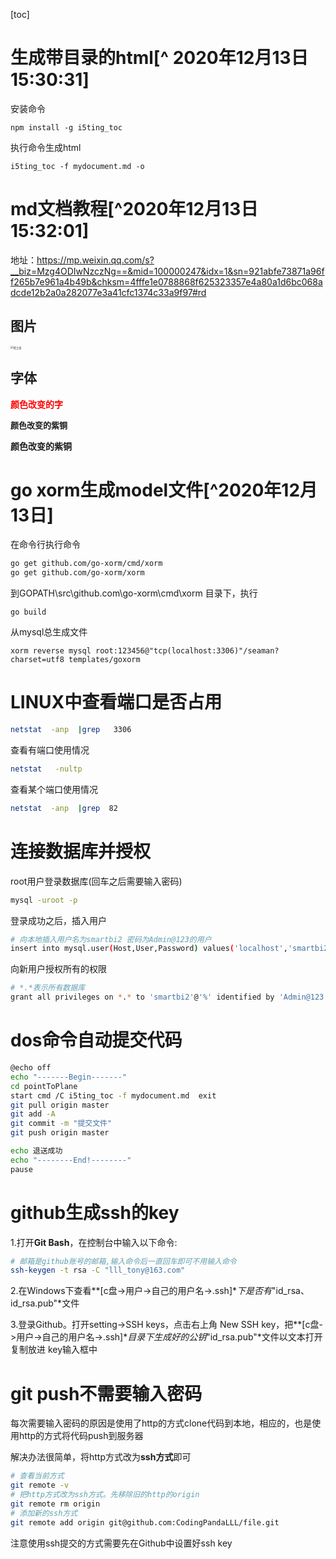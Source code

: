 [toc]

# 生成带目录的html[^ 2020年12月13日15:30:31]

安装命令

```
npm install -g i5ting_toc
```

执行命令生成html

```
i5ting_toc -f mydocument.md -o
```

# md文档教程[^2020年12月13日15:32:01] 

地址：<https://mp.weixin.qq.com/s?__biz=Mzg4ODIwNzczNg==&mid=100000247&idx=1&sn=921abfe73871a96ff265b7e961a4b49b&chksm=4fffe1e0788868f625323357e4a80a1d6bc068adcde12b2a0a282077e3a41cfc1374c33a9f97#rd>

## 图片

<img src="https://upload-images.jianshu.io/upload_images/6064177-dc67c5af7ab11bef.jpg?imageMogr2/auto-orient/strip%7CimageView2/2/w/1240" alt="哈士奇" style="zoom:30%;" />

## 字体

<font color="red">**颜色改变的字**</font>

<font size="2">**颜色改变的紫铜**</font>

<font face="楷体">**颜色改变的紫铜**</font>

# go xorm生成model文件[^2020年12月13日]

在命令行执行命令

``` bash
go get github.com/go-xorm/cmd/xorm
go get github.com/go-xorm/xorm
```

到GOPATH\src\github.com\go-xorm\cmd\xorm 目录下，执行

``` 
go build
```

从mysql总生成文件

```
xorm reverse mysql root:123456@"tcp(localhost:3306)"/seaman?charset=utf8 templates/goxorm
```



# LINUX中查看端口是否占用

``` bash
netstat  -anp  |grep   3306
```

查看有端口使用情况

``` bash
netstat   -nultp
```

查看某个端口使用情况

``` bash
netstat  -anp  |grep  82
```

# 连接数据库并授权

root用户登录数据库(回车之后需要输入密码)

``` bash
mysql -uroot -p
```

登录成功之后，插入用户

``` bash
# 向本地插入用户名为smartbi2 密码为Admin@123的用户
insert into mysql.user(Host,User,Password) values('localhost','smartbi2',password('Admin@123'));
```

向新用户授权所有的权限

``` bash
# *.*表示所有数据库
grant all privileges on *.* to 'smartbi2'@'%' identified by 'Admin@123' with grant option;
```

# dos命令自动提交代码

``` bash
@echo off
echo "-------Begin-------"
cd pointToPlane
start cmd /C i5ting_toc -f mydocument.md  exit
git pull origin master
git add -A
git commit -m "提交文件"
git push origin master

echo 退送成功
echo "--------End!--------"
pause
```

# github生成ssh的key

1.打开**Git Bash**，在控制台中输入以下命令:

``` bash
# 邮箱是github账号的邮箱,输入命令后一直回车即可不用输入命令
ssh-keygen -t rsa -C "lll_tony@163.com"
```

2.在Windows下查看**[c盘->用户->自己的用户名->.ssh]**下是否有*"id_rsa、id_rsa.pub"*文件

3.登录Github。打开setting->SSH keys，点击右上角 New SSH key，把**[c盘->用户->自己的用户名->.ssh]**目录下生成好的公钥*"id_rsa.pub"*文件以文本打开复制放进 key输入框中

# git push不需要输入密码

每次需要输入密码的原因是使用了http的方式clone代码到本地，相应的，也是使用http的方式将代码push到服务器

解决办法很简单，将http方式改为**ssh方式**即可

``` bash
# 查看当前方式
git remote -v
# 把http方式改为ssh方式。先移除旧的http的origin
git remote rm origin
# 添加新的ssh方式
git remote add origin git@github.com:CodingPandaLLL/file.git
```

注意使用ssh提交的方式需要先在Github中设置好ssh key